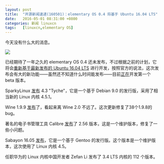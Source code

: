 ```yaml
---
layout: post
title:	"开源新闻速递(160501)：elementary OS 0.4 将基于 Ubuntu 16.04 LTS"
date:	2016-05-01 08:31:00 +0800 
categories:	新闻 linuxcn 
tags:	[linuxcn,elementary OS]
---
```



今天没有什么大的消息。


![](/Asserts/Images//attachment/album/201605/01/060156qk1lpm1gol1lllz0.jpg)


已经期待了一年之久的 elementary OS 0.4 还未发布，不过根据之前的计划，它将会[重新基于最新发布的 Ubuntu 16.04 LTS](http://blog.elementary.io/post/143436823881/how-long-until-loki) 进行开发，按照官方的说法，这次发布会有大的新功能——虽然还不知道什么时间能发布——目前[正在](http://t.umblr.com/redirect?z=https%3A%2F%2Felementary.io%2Fget-involved%23desktop-development&t=MmNkZGJhOTkzOTYzZDI3Njc3Y2VlYmIwNjBjN2VjMjE1NDEzZTljNSx6Z1VvN3N1QQ%3D%3D)开发第一个 beta 版本。


SparkyLinux [发布](http://sparkylinux.org/sparkylinux-4-3-is-out/) 4.3 "Tyche"，它是一个基于 Debian 9.0 的发行版，采用了相当新的 Linux 内核 4.5.1。


Wine 1.9.9 [发布](https://www.winehq.org/news/2016043001)了，看起来离 Wine 2.0 不远了。这次更新修复了38个1.9.8的 bug。


著名的电子书管理工具 Calibre [发布](http://calibre-ebook.com/whats-new)了 2.56 版本，这是一个维护版本，修复了一些小问题。


Sabayon 16.05 [发布](http://www.sabayon.org/release/latest-monthly-release-sabayon-1511)，它是一个基于 Gentoo 的发行版。这个版本是一个维护版本，这次使用了 Linux 内核 4.5。


任职华为的 Linux 内核中国开发者 Zefan Li 发布了 3.4 LTS 内核的 112 个版本。
